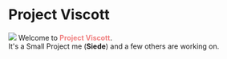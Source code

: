 # Project Viscott
<img src="C:\Users\UsEr\Documents\GitHub\ModProjectViscott\assets\logo.png"/>
Welcome to <b style="color:lightcoral">Project Viscott</b>. <br>
It's a Small Project me (<b>Siede</b>) and a few others are working on. <br>
<b></b>